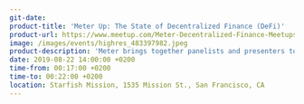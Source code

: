 ```yaml
---
git-date: 
product-title: 'Meter Up: The State of Decentralized Finance (DeFi)'
product-url: https://www.meetup.com/Meter-Decentralized-Finance-Meetups-SF-Bay-Area/events/262974205/
image: /images/events/highres_483397982.jpeg
product-description: 'Meter brings together panelists and presenters to give a unique perspective on “The State of Decentralized Finance (DeFi)." The panel will feature a mix of founders, team members and venture capitalists.'  
date: 2019-08-22 14:00:00 +0200
time-from: 00:17:00 +0200
time-to: 00:22:00 +0200
location: Starfish Mission, 1535 Mission St., San Francisco, CA
---
```

